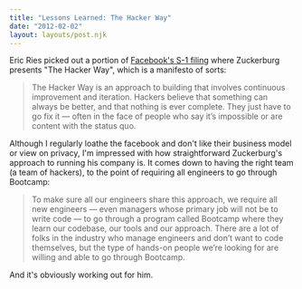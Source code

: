```yaml
---
title: "Lessons Learned: The Hacker Way"
date: "2012-02-02"
layout: layouts/post.njk
---
```


Eric Ries picked out a portion of
[Facebook's S-1 filing](http://www.sec.gov/Archives/edgar/data/1326801/000119312512034517/d287954ds1.htm)
where Zuckerburg presents "The Hacker Way", which is a manifesto of sorts:

> The Hacker Way is an approach to building that involves continuous improvement
> and iteration. Hackers believe that something can always be better, and that
> nothing is ever complete. They just have to go fix it — often in the face of
> people who say it’s impossible or are content with the status quo.

Although I regularly loathe the facebook and don't like their business model or
view on privacy, I'm impressed with how straightforward Zuckerburg's approach to
running his company is. It comes down to having the right team (a team of
hackers), to the point of requiring all engineers to go through Bootcamp:

> To make sure all our engineers share this approach, we require all new
> engineers — even managers whose primary job will not be to write code — to go
> through a program called Bootcamp where they learn our codebase, our tools and
> our approach. There are a lot of folks in the industry who manage engineers
> and don’t want to code themselves, but the type of hands-on people we’re
> looking for are willing and able to go through Bootcamp.

And it's obviously working out for him.
